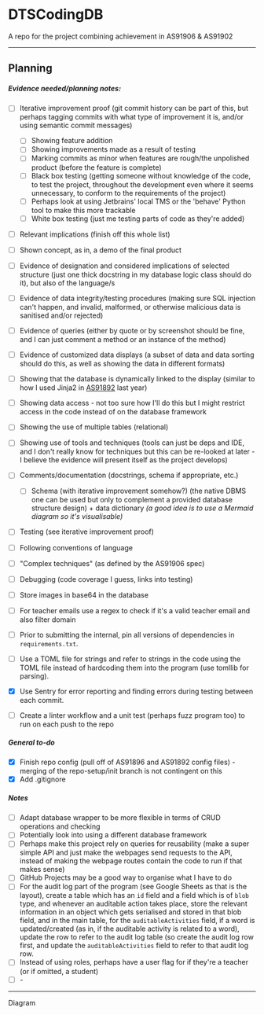 # DTSCodingDB

A repo for the project combining achievement in AS91906 &amp; AS91902


--- 

## Planning

##### Evidence needed/planning notes:

* [ ] Iterative improvement proof \(git commit history can be part of this, but perhaps tagging commits with what type of improvement it is, and/or using semantic commit messages\)
	* [ ] Showing feature addition
	* [ ] Showing improvements made as a result of testing
	* [ ] Marking commits as minor when features are rough/the unpolished product \(before the feature is complete\)
	* [ ] Black box testing \(getting someone without knowledge of the code, to test the project, throughout the development even where it seems unnecessary, to conform to the requirements of the project\)
	* [ ] Perhaps look at using Jetbrains' local TMS or the 'behave' Python tool to make this more trackable
	* [ ] White box testing \(just me testing parts of code as they're added\)
* [ ] Relevant implications \(finish off this whole list\)
* [ ] Shown concept, as in, a demo of the final product
* [ ] Evidence of designation and considered implications of selected structure \(just one thick docstring in my database logic class should do it\), but also of the language/s
* [ ] Evidence of data integrity/testing procedures \(making sure SQL injection can't happen, and invalid, malformed, or otherwise malicious data is sanitised and/or rejected\)
* [ ] Evidence of queries \(either by quote or by screenshot should be fine, and I can just comment a method or an instance of the method\)
* [ ] Evidence of customized data displays \(a subset of data and data sorting should do this, as well as showing the data in different formats\)
* [ ] Showing that the database is dynamically linked to the display \(similar to how I used Jinja2 in [AS91892](https://github.com/CyberFlameGO/AS91892) last year\)
* [ ] Showing data access \- not too sure how I'll do this but I might restrict access in the code instead of on the database framework
* [ ] Showing the use of multiple tables (relational)

* [ ] Showing use of tools and techniques \(tools can just be deps and IDE, and I don't really know for techniques but this can be re\-looked at later \- I believe the evidence will present itself as the project develops\)
* [ ] Comments/documentation \(docstrings, schema if appropriate, etc.\)
	* [ ] Schema \(with iterative improvement somehow?\) \(the native DBMS one can be used but only to complement a provided database structure design\) + data dictionary *\(a good idea is to use a Mermaid diagram so it's visualisable\)*
* [ ] Testing \(see iterative improvement proof\)
* [ ] Following conventions of language
* [ ] "Complex techniques" \(as defined by the AS91906 spec\)
* [ ] Debugging \(code coverage I guess, links into testing\)
* [ ] Store images in base64 in the database
* [ ] For teacher emails use a regex to check if it's a valid teacher email and also filter domain
* [ ] Prior to submitting the internal, pin all versions of dependencies in `requirements.txt`.
* [ ] Use a TOML file for strings and refer to strings in the code using the TOML file instead of hardcoding them into the program \(use tomllib for parsing\).
* [x] Use Sentry for error reporting and finding errors during testing between each commit.
* [ ] Create a linter workflow and a unit test \(perhaps fuzz program too\) to run on each push to the repo

##### General to\-do

* [x] Finish repo config \(pull off of AS91896 and AS91892 config files\) - merging of the repo-setup/init branch is not contingent on this
* [x] Add .gitignore

##### Notes

* [ ] Adapt database wrapper to be more flexible in terms of CRUD operations and checking
* [ ] Potentially look into using a different database framework
* [ ] Perhaps make this project rely on queries for reusability \(make a super simple API and just make the webpages send requests to the API, instead of making the webpage routes contain the code to run if that makes sense\)
* [ ] GitHub Projects may be a good way to organise what I have to do
* [ ] For the audit log part of the program (see Google Sheets as that is the layout), create a table which has an `id` field and a field which is of `blob` type, and whenever an auditable action takes place, store the relevant information in an object which gets serialised and stored in that blob field, and in the main table, for the `auditableActivities` field, if a word is updated/created (as in, if the auditable activity is related to a word), update the row to refer to the audit log table (so create
  the audit log row first, and update the `auditableActivities` field to refer to that audit log row.
* [ ] Instead of using roles, perhaps have a user flag for if they're a teacher (or if omitted, a student)
* [ ] \-

---
Diagram

```mermaid
```
